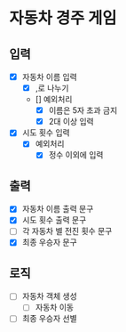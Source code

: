 # 자동차 경주 게임
## 입력
- [x] 자동차 이름 입력 
  - [x] ,로 나누기 
  - [] 예외처리 
    - [x] 이름은 5자 초과 금지
    - [x] 2대 이상 입력 
- [x] 시도 횟수 입력
  - [x] 예외처리
    - [x] 정수 이외에 입력 
## 출력 
-  [x] 자동차 이름 출력 문구 
-  [x] 시도 횟수 출력 문구
-  [ ] 각 자동차 별 전진 횟수 문구 
-  [x] 최종 우승자 문구

## 로직 
-  [ ] 자동차 객체 생성
  - [ ] 자동차 이동 
- [ ] 최종 우승자 선별